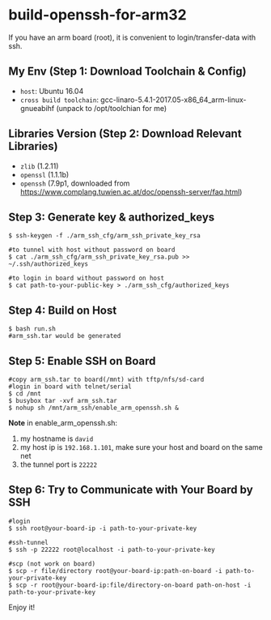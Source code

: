# build-openssh-for-arm32
If you have an arm board (root), it is convenient to login/transfer-data with ssh.

## My Env (Step 1: Download Toolchain & Config)
* `host`: Ubuntu 16.04
* `cross build toolchain`: gcc-linaro-5.4.1-2017.05-x86_64_arm-linux-gnueabihf (unpack to /opt/toolchian for me)

## Libraries Version (Step 2: Download Relevant Libraries)
* `zlib` (1.2.11)
* `openssl` (1.1.1b)
* `openssh` (7.9p1, downloaded from https://www.complang.tuwien.ac.at/doc/openssh-server/faq.html)

## Step 3: Generate key & authorized_keys
```
$ ssh-keygen -f ./arm_ssh_cfg/arm_ssh_private_key_rsa

#to tunnel with host without password on board
$ cat ./arm_ssh_cfg/arm_ssh_private_key_rsa.pub >> ~/.ssh/authorized_keys

#to login in board without password on host
$ cat path-to-your-public-key > ./arm_ssh_cfg/authorized_keys
```

## Step 4: Build on Host
```
$ bash run.sh
#arm_ssh.tar would be generated
```

## Step 5: Enable SSH on Board
```
#copy arm_ssh.tar to board(/mnt) with tftp/nfs/sd-card
#login in board with telnet/serial
$ cd /mnt 
$ busybox tar -xvf arm_ssh.tar
$ nohup sh /mnt/arm_ssh/enable_arm_openssh.sh &
```

**Note** in enable_arm_openssh.sh:
1. my hostname is `david`
2. my host ip is `192.168.1.101`, make sure your host and board on the same net
3. the tunnel port is `22222`

## Step 6: Try to Communicate with Your Board by SSH
```
#login
$ ssh root@your-board-ip -i path-to-your-private-key

#ssh-tunnel
$ ssh -p 22222 root@localhost -i path-to-your-private-key

#scp (not work on board)
$ scp -r file/directory root@your-board-ip:path-on-board -i path-to-your-private-key
$ scp -r root@your-board-ip:file/directory-on-board path-on-host -i path-to-your-private-key
```

Enjoy it!
